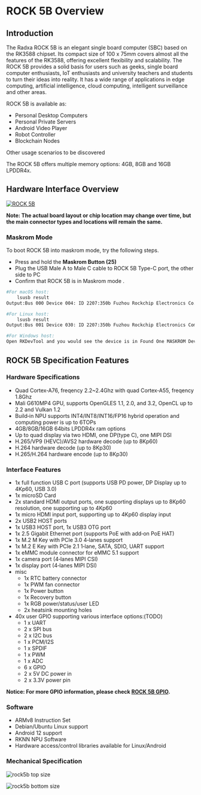 ﻿---
sidebar_label: 'ROCK 5B Overview'
sidebar_position: 1
---

# ROCK 5B Overview

## Introduction

The Radxa ROCK 5B is an elegant single board computer (SBC) based on the RK3588 chipset. 
Its compact size of 100 x 75mm covers almost all the features of the RK3588, offering excellent flexibility and scalability. 
The ROCK 5B provides a solid basis for users such as geeks, single board computer enthusiasts, IoT enthusiasts and university teachers and students to turn their ideas into reality. 
It has a wide range of applications in edge computing, artificial intelligence, cloud computing, intelligent surveillance and other areas.

ROCK 5B is available as:

- Personal Desktop Computers
- Personal Private Servers
- Android Video Player
- Robot Controller
- Blockchain Nodes
	
Other usage scenarios to be discovered

The ROCK 5B offers multiple memory options: 4GB, 8GB and 16GB LPDDR4x.

## Hardware Interface Overview

[![ROCK 5B](/img/rock5b/rock-5b-overview.webp)](../hardware/hardware-details)  

**Note: The actual board layout or chip location may change over time, but the main connector types and locations will remain the same.**

### Maskrom Mode

To boot ROCK 5B into maskrom mode, try the following steps.

 - Press and hold the **Maskrom Button (25)**  
 - Plug the USB Male A to Male C cable to ROCK 5B Type-C port, the other side to PC  
 - Confirm that ROCK 5B is in Maskrom mode .  

```bash
#For macOS host: 
	lsusb result
Output:Bus 000 Device 004: ID 2207:350b Fuzhou Rockchip Electronics Co., Ltd. Composite Device

#For Linux host: 
	lsusb result
Output:Bus 001 Device 030: ID 2207:350b Fuzhou Rockchip Electronics Company

#For Windows host: 
Open RKDevTool and you would see the device is in Found One MASKROM Device.
```

## ROCK 5B Specification Features

### Hardware Specifications

- Quad Cortex‑A76, freqency 2.2~2.4Ghz with quad Cortex‑A55, freqency 1.8Ghz
- Mali G610MP4 GPU, supports OpenGLES 1.1, 2.0, and 3.2, OpenCL up to 2.2 and Vulkan 1.2
- Build‑in NPU supports INT4/INT8/INT16/FP16 hybrid operation and computing power is up to 6TOPs
- 4GB/8GB/16GB 64bits LPDDR4x ram options
- Up to quad display via two HDMI, one DP(type C), one MIPI DSI
- H.265/VP9 (HEVC)/AVS2 hardware decode (up to 8Kp60)
- H.264 hardware decode (up to 8Kp30)
- H.265/H.264 hardware encode (up to 8Kp30)

### Interface Features

- 1x full function USB C port (supports USB PD power, DP Display up to 4Kp60, USB 3.0)
- 1x microSD Card
- 2x standard HDMI output ports, one supporting displays up to 8Kp60 resolution, one supporting up to 4Kp60
- 1x micro HDMI input port, supporting up to 4Kp60 display input
- 2x USB2 HOST ports
- 1x USB3 HOST port, 1x USB3 OTG port
- 1x 2.5 Gigabit Ethernet port (supports PoE with add‑on PoE HAT)
- 1x M.2 M Key with PCIe 3.0 4‑lanes support
- 1x M.2 E Key with PCIe 2.1 1‑lane, SATA, SDIO, UART support
- 1x eMMC module connector for eMMC 5.1 support
- 1x camera port (4‑lanes MIPI CSI)
- 1x display port (4‑lanes MIPI DSI)
- misc
	* 1x RTC battery connector
	* 1x PWM fan connector
	* 1x Power button
	* 1x Recovery button
	* 1x RGB power/status/user LED
	* 2x heatsink mounting holes
- 40x user GPIO supporting various interface options:(TODO)
	* 1 x UART
	* 2 x SPI bus
	* 2 x I2C bus
	* 1 x PCM/I2S
	* 1 x SPDIF
	* 1 x PWM
	* 1 x ADC
	* 6 x GPIO
	* 2 x 5V DC power in
	* 2 x 3.3V power pin

**Notice: For more GPIO information, please check [ROCK 5B GPIO](../hardware/rock5b-gpio).**

### Software

- ARMv8 Instruction Set
- Debian/Ubuntu Linux support
- Android 12 support
- RKNN NPU Software
- Hardware access/control libraries available for Linux/Android

### Mechanical Specification

![rock5b top size](/img/rock5b/rock-5b-size-top.webp)

![rock5b bottom size](/img/rock5b/rock-5b-size-bottom.webp)
